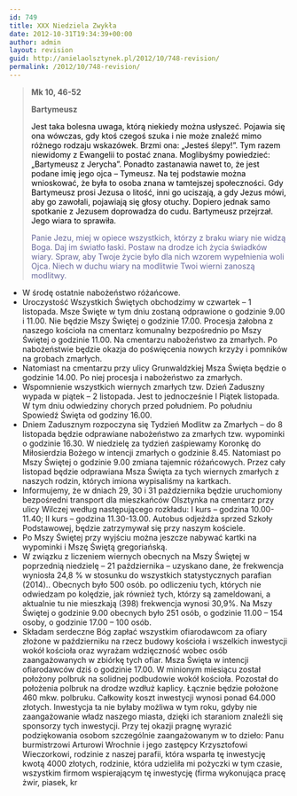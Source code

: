 ```yaml
---
id: 749
title: XXX Niedziela Zwykła
date: 2012-10-31T19:34:39+00:00
author: admin
layout: revision
guid: http://anielaolsztynek.pl/2012/10/748-revision/
permalink: /2012/10/748-revision/
---
```

> **Mk 10, 46-52**
> 
> **Bartymeusz**
> 
> <span style="color: #000000;">Jest taka bolesna uwaga, którą niekiedy można usłyszeć. Pojawia się ona wówczas, gdy ktoś czegoś szuka i nie może znaleźć mimo różnego rodzaju wskazówek. Brzmi ona: &#8222;Jesteś ślepy!&#8221;. Tym razem niewidomy z Ewangelii to postać znana. Moglibyśmy powiedzieć: &#8222;Bartymeusz z Jerycha&#8221;. Ponadto zastanawia nawet to, że jest podane imię jego ojca &#8211; Tymeusz. Na tej podstawie można wnioskować, że była to osoba znana w tamtejszej społeczności. Gdy Bartymeusz prosi Jezusa o litość, inni go uciszają, a gdy Jezus mówi, aby go zawołali, pojawiają się głosy otuchy. Dopiero jednak samo spotkanie z Jezusem doprowadza do cudu. Bartymeusz przejrzał. Jego wiara to sprawiła.</span>
> 
> <span style="color: #666699;">Panie Jezu, miej w opiece wszystkich, którzy z braku wiary nie widzą Boga. Daj im światło łaski. Postaw na drodze ich życia świadków wiary. Spraw, aby Twoje życie było dla nich wzorem wypełnienia woli Ojca. Niech w duchu wiary na modlitwie Twoi wierni zanoszą modlitwy. </span>

  * W środę ostatnie nabożeństwo różańcowe.
  * Uroczystość Wszystkich Świętych obchodzimy w czwartek &#8211; 1 listopada. Msze Święte w tym dniu zostaną odprawione o godzinie 9.00 i 11.00. Nie będzie Mszy Świętej o godzinie 17.00. Procesja żałobna z naszego kościoła na cmentarz komunalny bezpośrednio po Mszy Świętej o godzinie 11.00. Na cmentarzu nabożeństwo za zmarłych. Po nabożeństwie będzie okazja do poświęcenia nowych krzyży i pomników na grobach zmarłych.
  * Natomiast na cmentarzu przy ulicy Grunwaldzkiej Msza Święta będzie o godzinie 14.00. Po niej procesja i nabożeństwo za zmarłych.
  * Wspomnienie wszystkich wiernych zmarłych tzw. Dzień Zaduszny wypada w piątek &#8211; 2 listopada. Jest to jednocześnie I Piątek listopada. W tym dniu odwiedziny chorych przed południem. Po południu Spowiedź Święta od godziny 16.00.
  * Dniem Zadusznym rozpoczyna się Tydzień Modlitw za Zmarłych &#8211; do 8 listopada będzie odprawiane nabożeństwo za zmarłych tzw. wypominki o godzinie 16.30. W niedzielę za tydzień zaśpiewamy Koronkę do Miłosierdzia Bożego w intencji zmarłych o godzinie 8.45. Natomiast po Mszy Świętej o godzinie 9.00 zmiana tajemnic różańcowych. Przez cały listopad będzie odprawiana Msza Święta za tych wiernych zmarłych z naszych rodzin, których imiona wypisaliśmy na kartkach.
  * Informujemy, że w dniach 29, 30 i 31 października będzie uruchomiony bezpośredni transport dla mieszkańców Olsztynka na cmentarz przy ulicy Wilczej według następującego rozkładu: I kurs &#8211; godzina 10.00-11.40; II kurs &#8211; godzina 11.30-13.00. Autobus odjeżdża sprzed Szkoły Podstawowej, będzie zatrzymywał się przy naszym kościele.
  * Po Mszy Świętej przy wyjściu można jeszcze nabywać kartki na wypominki i Mszę Świętą gregoriańską.
  * W związku z liczeniem wiernych obecnych na Mszy Świętej w poprzednią niedzielę &#8211; 21 października &#8211; uzyskano dane, że frekwencja wyniosła 24,8 % w stosunku do wszystkich statystycznych parafian (2014).. Obecnych było 500 osób. po odliczeniu tych, których nie odwiedzam po kolędzie, jak również tych, którzy są zameldowani, a aktualnie tu nie mieszkają (398) frekwencja wynosi 30,9%. Na Mszy Świętej o godzinie 9.00 obecnych było 251 osób, o godzinie 11.00 &#8211; 154 osoby, o godzinie 17.00 &#8211; 100 osób.
  * Składam serdeczne Bóg zapłać wszystkim ofiarodawcom za ofiary złożone w październiku na rzecz budowy kościoła i wszelkich inwestycji wokół kościoła oraz wyrażam wdzięczność wobec osób zaangażowanych w zbiórkę tych ofiar. Msza Święta w intencji ofiarodawców dziś o godzinie 17.00. W minionym miesiącu został położony polbruk na solidnej podbudowie wokół kościoła. Pozostał do położenia polbruk na drodze wzdłuż kaplicy. Łącznie będzie położone 460 mkw. polbruku. Całkowity koszt inwestycji wynosi ponad 64.000 złotych. Inwestycja ta nie byłaby możliwa w tym roku, gdyby nie zaangażowanie władz naszego miasta, dzięki ich staraniom znaleźli się sponsorzy tych inwestycji. Przy tej okazji pragnę wyrazić podziękowania osobom szczególnie zaangażowanym w to dzieło: Panu burmistrzowi Arturowi Wrochnie i jego zastępcy Krzysztofowi Wieczorkowi, rodzinie z naszej parafii, która wsparła tę inwestycję kwotą 4000 złotych, rodzinie, która udzieliła mi pożyczki w tym czasie, wszystkim firmom wspierającym tę inwestycję (firma wykonująca pracę żwir, piasek, kr